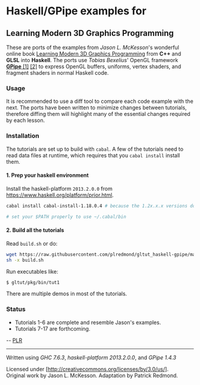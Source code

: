 # Haskell/GPipe examples for

## Learning Modern 3D Graphics Programming

These are ports of the examples from *Jason L. McKesson*'s wonderful online book [Learning Modern 3D Graphics Programming](http://www.arcsynthesis.org/gltut/) from **C++** and **GLSL** into **Haskell**. The ports use *Tobias Bexelius*' OpenGL framework [**GPipe** [1]](https://github.com/tobbebex/GPipe) [[2]](http://hackage.haskell.org/package/GPipe) to express OpenGL buffers, uniforms, vertex shaders, and fragment shaders in normal Haskell code.

### Usage

It is recommended to use a diff tool to compare each code example with the next. The ports have been written to minimize changes between tutorials, therefore diffing them will highlight many of the essential changes required by each lesson.

### Installation

The tutorials are set up to build with `cabal`. A few of the tutorials need to read data files at runtime, which requires that you `cabal install` install them.

#### 1. Prep your haskell environment

Install the haskell-platform `2013.2.0.0` from <https://www.haskell.org/platform/prior.html>.

```sh
cabal install cabal-install-1.18.0.4 # because the 1.2x.x.x versions don't work

# set your $PATH properly to use ~/.cabal/bin
```

#### 2. Build all the tutorials

Read `build.sh` or do:

```sh
wget https://raw.githubusercontent.com/plredmond/gltut_haskell-gpipe/master/build.sh
sh -x build.sh
```

Run executables like:

```sh
$ gltut/pkg/bin/tut1
```

There are multiple demos in most of the tutorials.

### Status

* Tutorials 1-6 are complete and resemble Jason's examples.
* Tutorials 7-17 are forthcoming.

-- [PLR](http://f06mote.com)

---

Written using *GHC 7.6.3*, *haskell-platform 2013.2.0.0*, and *GPipe 1.4.3*

Licensed under [http://creativecommons.org/licenses/by/3.0/us/].  
Original work by Jason L. McKesson. Adaptation by Patrick Redmond.
